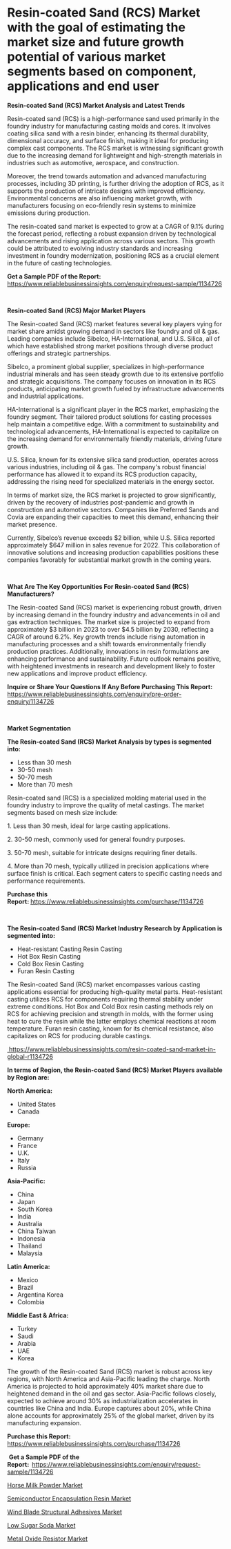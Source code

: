<p><h1>Resin-coated Sand (RCS) Market with the goal of estimating the market size and future growth potential of various market segments based on component, applications and end user</h1></p><p><strong>Resin-coated Sand (RCS) Market Analysis and Latest Trends</strong></p>
<p><p>Resin-coated sand (RCS) is a high-performance sand used primarily in the foundry industry for manufacturing casting molds and cores. It involves coating silica sand with a resin binder, enhancing its thermal durability, dimensional accuracy, and surface finish, making it ideal for producing complex cast components. The RCS market is witnessing significant growth due to the increasing demand for lightweight and high-strength materials in industries such as automotive, aerospace, and construction. </p><p>Moreover, the trend towards automation and advanced manufacturing processes, including 3D printing, is further driving the adoption of RCS, as it supports the production of intricate designs with improved efficiency. Environmental concerns are also influencing market growth, with manufacturers focusing on eco-friendly resin systems to minimize emissions during production. </p><p>The resin-coated sand market is expected to grow at a CAGR of 9.1% during the forecast period, reflecting a robust expansion driven by technological advancements and rising application across various sectors. This growth could be attributed to evolving industry standards and increasing investment in foundry modernization, positioning RCS as a crucial element in the future of casting technologies.</p></p>
<p><strong>Get a Sample PDF of the Report:&nbsp;</strong> <a href="https://www.reliablebusinessinsights.com/enquiry/request-sample/1134726?utm_campaign=60&utm_medium=2&utm_source=Github&utm_content=ia&utm_term=18122024&utm_id=resin-coated-sand-rcs">https://www.reliablebusinessinsights.com/enquiry/request-sample/1134726</a></p>
<p>&nbsp;</p>
<p><strong>Resin-coated Sand (RCS) Major Market Players</strong></p>
<p><p>The Resin-coated Sand (RCS) market features several key players vying for market share amidst growing demand in sectors like foundry and oil & gas. Leading companies include Sibelco, HA-International, and U.S. Silica, all of which have established strong market positions through diverse product offerings and strategic partnerships.</p><p>Sibelco, a prominent global supplier, specializes in high-performance industrial minerals and has seen steady growth due to its extensive portfolio and strategic acquisitions. The company focuses on innovation in its RCS products, anticipating market growth fueled by infrastructure advancements and industrial applications.</p><p>HA-International is a significant player in the RCS market, emphasizing the foundry segment. Their tailored product solutions for casting processes help maintain a competitive edge. With a commitment to sustainability and technological advancements, HA-International is expected to capitalize on the increasing demand for environmentally friendly materials, driving future growth.</p><p>U.S. Silica, known for its extensive silica sand production, operates across various industries, including oil & gas. The company's robust financial performance has allowed it to expand its RCS production capacity, addressing the rising need for specialized materials in the energy sector.</p><p>In terms of market size, the RCS market is projected to grow significantly, driven by the recovery of industries post-pandemic and growth in construction and automotive sectors. Companies like Preferred Sands and Covia are expanding their capacities to meet this demand, enhancing their market presence.</p><p>Currently, Sibelco’s revenue exceeds $2 billion, while U.S. Silica reported approximately $647 million in sales revenue for 2022. This collaboration of innovative solutions and increasing production capabilities positions these companies favorably for substantial market growth in the coming years.</p></p>
<p>&nbsp;</p>
<p><strong>What Are The Key Opportunities For Resin-coated Sand (RCS) Manufacturers?</strong></p>
<p><p>The Resin-coated Sand (RCS) market is experiencing robust growth, driven by increasing demand in the foundry industry and advancements in oil and gas extraction techniques. The market size is projected to expand from approximately $3 billion in 2023 to over $4.5 billion by 2030, reflecting a CAGR of around 6.2%. Key growth trends include rising automation in manufacturing processes and a shift towards environmentally friendly production practices. Additionally, innovations in resin formulations are enhancing performance and sustainability. Future outlook remains positive, with heightened investments in research and development likely to foster new applications and improve product efficiency.</p></p>
<p><strong>Inquire or Share Your Questions If Any Before Purchasing This Report:</strong> <a href="https://www.reliablebusinessinsights.com/enquiry/pre-order-enquiry/1134726?utm_campaign=60&utm_medium=2&utm_source=Github&utm_content=ia&utm_term=18122024&utm_id=resin-coated-sand-rcs">https://www.reliablebusinessinsights.com/enquiry/pre-order-enquiry/1134726</a></p>
<p>&nbsp;</p>
<p><strong>Market Segmentation</strong></p>
<p><strong>The Resin-coated Sand (RCS) Market Analysis by types is segmented into:</strong></p>
<p><ul><li>Less than 30 mesh</li><li>30-50 mesh</li><li>50-70 mesh</li><li>More than 70 mesh</li></ul></p>
<p><p>Resin-coated sand (RCS) is a specialized molding material used in the foundry industry to improve the quality of metal castings. The market segments based on mesh size include: </p><p>1. Less than 30 mesh, ideal for large casting applications. </p><p>2. 30-50 mesh, commonly used for general foundry purposes. </p><p>3. 50-70 mesh, suitable for intricate designs requiring finer details. </p><p>4. More than 70 mesh, typically utilized in precision applications where surface finish is critical. Each segment caters to specific casting needs and performance requirements.</p></p>
<p><strong>Purchase this Report:&nbsp;</strong><a href="https://www.reliablebusinessinsights.com/purchase/1134726?utm_campaign=60&utm_medium=2&utm_source=Github&utm_content=ia&utm_term=18122024&utm_id=resin-coated-sand-rcs">https://www.reliablebusinessinsights.com/purchase/1134726</a></p>
<p>&nbsp;</p>
<p><strong>The Resin-coated Sand (RCS) Market Industry Research by Application is segmented into:</strong></p>
<p><ul><li>Heat-resistant Casting Resin Casting</li><li>Hot Box Resin Casting</li><li>Cold Box Resin Casting</li><li>Furan Resin Casting</li></ul></p>
<p><p>The Resin-coated Sand (RCS) market encompasses various casting applications essential for producing high-quality metal parts. Heat-resistant casting utilizes RCS for components requiring thermal stability under extreme conditions. Hot Box and Cold Box resin casting methods rely on RCS for achieving precision and strength in molds, with the former using heat to cure the resin while the latter employs chemical reactions at room temperature. Furan resin casting, known for its chemical resistance, also capitalizes on RCS for producing durable castings.</p></p>
<p><a href="https://www.reliablebusinessinsights.com/resin-coated-sand-market-in-global-r1134726?utm_campaign=60&utm_medium=2&utm_source=Github&utm_content=ia&utm_term=18122024&utm_id=resin-coated-sand-rcs">&nbsp;https://www.reliablebusinessinsights.com/resin-coated-sand-market-in-global-r1134726</a></p>
<p><strong>In terms of Region, the Resin-coated Sand (RCS) Market Players available by Region are:</strong></p>
<p>
    <p> <strong> North America: </strong>
        <ul>
            <li>United States</li>
            <li>Canada</li>
        </ul>
        </p> 
    <p> <strong> Europe: </strong>
        <ul>
            <li>Germany</li>
            <li>France</li>
            <li>U.K.</li>
            <li>Italy</li>
            <li>Russia</li>
        </ul>
        </p> 
    <p> <strong> Asia-Pacific: </strong>
        <ul>
            <li>China</li>
            <li>Japan</li>
            <li>South Korea</li>
            <li>India</li>
            <li>Australia</li>
            <li>China Taiwan</li>
            <li>Indonesia</li>
            <li>Thailand</li>
            <li>Malaysia</li>
        </ul>
        </p> 
    <p> <strong> Latin America: </strong>
        <ul>
            <li>Mexico</li>
            <li>Brazil</li>
            <li>Argentina Korea</li>
            <li>Colombia</li>
        </ul>
        </p> 
    <p> <strong> Middle East & Africa: </strong>
        <ul>
            <li>Turkey</li>
            <li>Saudi</li>
            <li>Arabia</li>
            <li>UAE</li>
            <li>Korea</li>
        </ul>
    </p>
    </p>
<p><p>The growth of the Resin-coated Sand (RCS) market is robust across key regions, with North America and Asia-Pacific leading the charge. North America is projected to hold approximately 40% market share due to heightened demand in the oil and gas sector. Asia-Pacific follows closely, expected to achieve around 30% as industrialization accelerates in countries like China and India. Europe captures about 20%, while China alone accounts for approximately 25% of the global market, driven by its manufacturing expansion.</p></p>
<p><strong>Purchase this Report: </strong><a href="https://www.reliablebusinessinsights.com/purchase/1134726?utm_campaign=60&utm_medium=2&utm_source=Github&utm_content=ia&utm_term=18122024&utm_id=resin-coated-sand-rcs">https://www.reliablebusinessinsights.com/purchase/1134726</a></p>
<p>&nbsp;<strong>Get a Sample PDF of the Report:&nbsp;&nbsp;</strong><a href="https://www.reliablebusinessinsights.com/enquiry/request-sample/1134726?utm_campaign=60&utm_medium=2&utm_source=Github&utm_content=ia&utm_term=18122024&utm_id=resin-coated-sand-rcs">https://www.reliablebusinessinsights.com/enquiry/request-sample/1134726</a></p>
<p><strong></strong></p>
<p><p><a href="https://www.linkedin.com/pulse/insightful-horse-milk-powder-market-report-swot-analysis-3fnxe?utm_campaign=60&utm_medium=2&utm_source=Github&utm_content=ia&utm_term=18122024&utm_id=resin-coated-sand-rcs">Horse Milk Powder Market</a></p><p><a href="https://github.com/FahadAhmed223/Market-Research-Report-List-1/blob/main/semiconductor-encapsulation-resin-market.md?utm_campaign=60&utm_medium=2&utm_source=Github&utm_content=ia&utm_term=18122024&utm_id=resin-coated-sand-rcs">Semiconductor Encapsulation Resin Market</a></p><p><a href="https://github.com/NargisHussain432/Market-Research-Report-List-1/blob/main/wind-blade-structural-adhesives-market.md?utm_campaign=60&utm_medium=2&utm_source=Github&utm_content=ia&utm_term=18122024&utm_id=resin-coated-sand-rcs">Wind Blade Structural Adhesives Market</a></p><p><a href="https://www.linkedin.com/pulse/projected-growth-low-sugar-soda-market-99-cagr-from-2024-8kowe?utm_campaign=60&utm_medium=2&utm_source=Github&utm_content=ia&utm_term=18122024&utm_id=resin-coated-sand-rcs">Low Sugar Soda Market</a></p><p><a href="https://www.linkedin.com/pulse/from-2024-2031-industryrevenue-generation-current-cagr45as-mirbe?utm_campaign=60&utm_medium=2&utm_source=Github&utm_content=ia&utm_term=18122024&utm_id=resin-coated-sand-rcs">Metal Oxide Resistor Market</a></p></p>